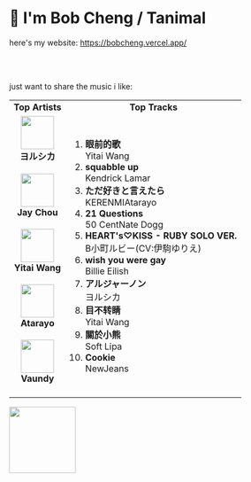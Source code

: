 # 👋 I'm Bob Cheng / Tanimal
here's my website: https://bobcheng.vercel.app/

<br/>
<br/>

just want to share the music i like:  
<table>
  <tr>
    <td align="center"><strong>Top Artists</strong></td>
    <td align="center"><strong>Top Tracks</strong></td>
  </tr>
  <tr>
    <td align="center" id="top-artist"><div><img width='60px' src='https://i.scdn.co/image/ab6761610000e5ebe62cff9c6018ae5616b01eab'><br><strong>ヨルシカ</strong></div><br>
<div><img width='60px' src='https://i.scdn.co/image/ab6761610000e5eb02b3aa55ba238b2ceafb09da'><br><strong>Jay Chou</strong></div><br>
<div><img width='60px' src='https://i.scdn.co/image/ab6761610000e5eb876123de7dba4fd9f4a6b35d'><br><strong>Yitai Wang</strong></div><br>
<div><img width='60px' src='https://i.scdn.co/image/ab6761610000e5eb7230f91cc46fb48d4c05e70a'><br><strong>Atarayo</strong></div><br>
<div><img width='60px' src='https://i.scdn.co/image/ab6761610000e5ebf6be169899c276073de46a1b'><br><strong>Vaundy</strong></div><br>
</td>
   <td id="top-track"><ol>
<li><div><strong>眼前的歌</strong></div>
<div>Yitai Wang</div></li>
<li><div><strong>squabble up</strong></div>
<div>Kendrick Lamar</div></li>
<li><div><strong>ただ好きと言えたら</strong></div>
<div>KERENMIAtarayo</div></li>
<li><div><strong>21 Questions</strong></div>
<div>50 CentNate Dogg</div></li>
<li><div><strong>HEART's♡KISS - RUBY SOLO VER.</strong></div>
<div>B小町ルビー(CV:伊駒ゆりえ)</div></li>
<li><div><strong>wish you were gay</strong></div>
<div>Billie Eilish</div></li>
<li><div><strong>アルジャーノン</strong></div>
<div>ヨルシカ</div></li>
<li><div><strong>目不转睛</strong></div>
<div>Yitai Wang</div></li>
<li><div><strong>關於小熊</strong></div>
<div>Soft Lipa</div></li>
<li><div><strong>Cookie</strong></div>
<div>NewJeans</div></li>
</ol></td>
  </tr>
</table>
<a href="https://open.spotify.com/">
  <img width="120px" src="https://github.com/Tanimal19/Tanimal19/blob/bf0a3a19f66ada166be4661cd923271218886fa4/icon/Spotify_Logo_CMYK_Green.png">
</a>

<!---
Tanimal19/Tanimal19 is a ✨ special ✨ repository because its `README.md` (this file) appears on your GitHub profile.
You can click the Preview link to take a look at your changes.
--->
